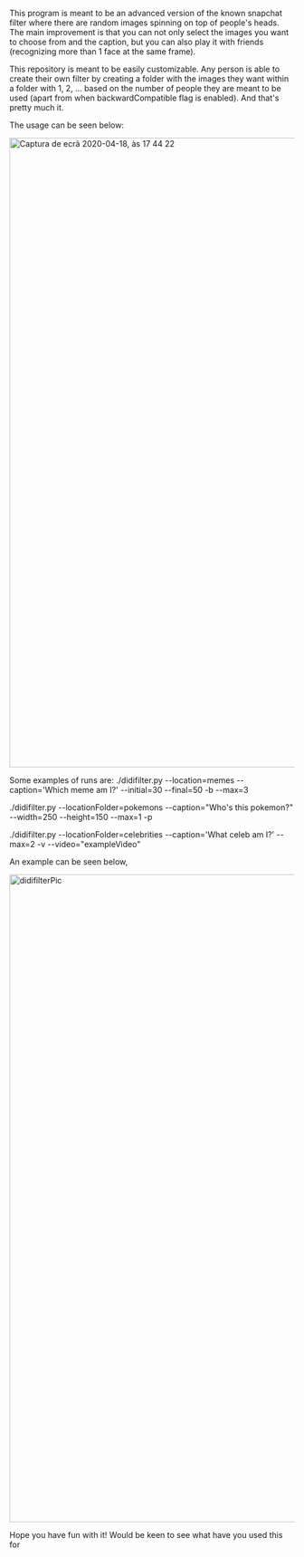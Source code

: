 This program is meant to be an advanced version of the known snapchat filter where there are random images spinning on top of people's heads. The main improvement is that you can not only select the images you want to choose from and the caption, but you can also play it with friends (recognizing more than 1 face at the same frame).

This repository is meant to be easily customizable. Any person is able to create their own filter by creating a folder with the images they want within a folder with 1, 2, ... based on the number of people they are meant to be used (apart from when backwardCompatible flag is enabled). And that's pretty much it.

The usage can be seen below:

<img width="1113" alt="Captura de ecrã 2020-04-18, às 17 44 22" src="https://user-images.githubusercontent.com/25267873/79645318-812d3800-81a6-11ea-9a17-461165cba8f7.png">

Some examples of runs are:
./didifilter.py --location=memes --caption='Which meme am I?' --initial=30 --final=50 -b --max=3

./didifilter.py --locationFolder=pokemons --caption="Who's this pokemon?" --width=250 --height=150 --max=1 -p

./didifilter.py --locationFolder=celebrities --caption='What celeb am I?' --max=2 -v --video="exampleVideo"

An example can be seen below,

<img width="1145" alt="didifilterPic" src="https://user-images.githubusercontent.com/25267873/79651993-74f6aa00-81a9-11ea-8081-2abb7051d833.png">

Hope you have fun with it! Would be keen to see what have you used this for
